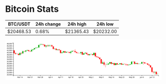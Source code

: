 # Bitcoin Stats

BTC/USDT|24h change|24h high|24h low|
|---|---|---|---|
|$20468.53|0.68%|$21365.43|$20232.00|

<img src="./chart.svg">
